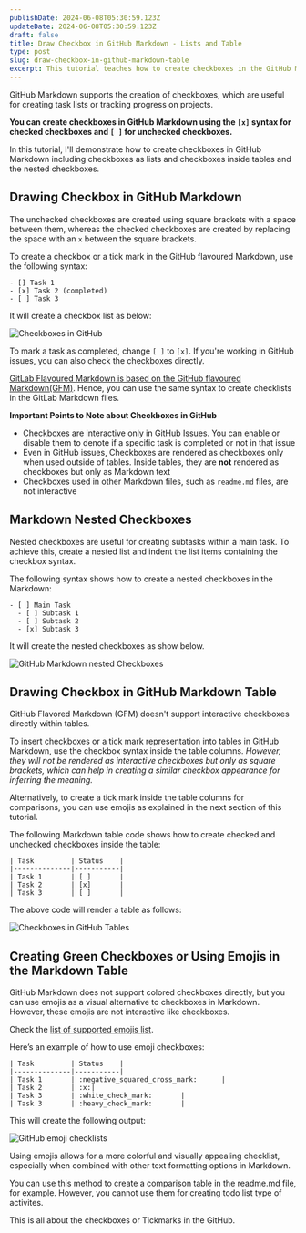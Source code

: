 ```yaml
---
publishDate: 2024-06-08T05:30:59.123Z
updateDate: 2024-06-08T05:30:59.123Z
draft: false
title: Draw Checkbox in GitHub Markdown - Lists and Table
type: post
slug: draw-checkbox-in-github-markdown-table
excerpt: This tutorial teaches how to create checkboxes in the GitHub Markdown including checkboxes as lists and checkboxes inside lists.
---
```


GitHub Markdown supports the creation of checkboxes, which are useful for creating task lists or tracking progress on projects.

**You can create checkboxes in GitHub Markdown using the `[x]` syntax for checked checkboxes and `[ ]` for unchecked checkboxes.**

In this tutorial, I'll demonstrate how to create checkboxes in GitHub Markdown including checkboxes as lists and checkboxes inside tables and the nested checkboxes. 


## Drawing Checkbox in GitHub Markdown

The unchecked checkboxes are created using square brackets with a space between them, whereas the checked checkboxes are created by replacing the space with an `x` between the square brackets.

To create a checkbox or a tick mark in the GitHub flavoured Markdown, use the following syntax:

```
- [] Task 1
- [x] Task 2 (completed)
- [ ] Task 3
```

It will create a checkbox list as below: 

![Checkboxes in GitHub](/images/checkboxes-inside-issues-github.png)

To mark a task as completed,  change `[ ]` to `[x]`. If you're working in GitHub issues, you can also check the checkboxes directly.

[GitLab Flavoured Markdown is based on the GitHub flavoured Markdown(GFM)](https://docs.gitlab.com/ee/development/gitlab_flavored_markdown/specification_guide/#summary). Hence, you can use the same syntax to create checklists in the GitLab Markdown files. 


**Important Points to Note about Checkboxes in GitHub**

- Checkboxes are interactive only in GitHub Issues. You can enable or disable them to denote if a specific task is completed or not in that issue
- Even in GitHub issues, Checkboxes are rendered as checkboxes only when used outside of tables. Inside tables, they are **not** rendered as checkboxes but only as Markdown text
- Checkboxes used in other Markdown files, such as `readme.md` files, are not interactive


## Markdown Nested Checkboxes

Nested checkboxes are useful for creating subtasks within a main task. To achieve this, create a nested list and indent the list items containing the checkbox syntax.

The following syntax shows how to create a nested checkboxes in the Markdown:

```
- [ ] Main Task
  - [ ] Subtask 1
  - [ ] Subtask 2
  - [x] Subtask 3
```

It will create the nested checkboxes as show below. 

![GitHub Markdown nested Checkboxes](/images/github-nested-checkboxes.png)

## Drawing Checkbox in GitHub Markdown Table

GitHub Flavored Markdown (GFM) doesn't support interactive checkboxes directly within tables.

To insert checkboxes or a tick mark representation into tables in GitHub Markdown, use the checkbox syntax inside the table columns. *However, they will not be rendered as interactive checkboxes but only as square brackets, which can help in creating a similar checkbox appearance for inferring the meaning.*

Alternatively, to create a tick mark inside the table columns for comparisons, you can use emojis as explained in the next section of this tutorial.

The following Markdown table code shows how to create checked and unchecked checkboxes inside the table:


```
| Task         | Status    |
|--------------|-----------|
| Task 1       | [ ]       |
| Task 2       | [x]       |
| Task 3       | [ ]       |
```

The above code will render a table as follows:

![Checkboxes in GitHub Tables](/images/tables-checkboxes-github-a.png)

## Creating Green Checkboxes or Using Emojis in the Markdown Table

GitHub Markdown does not support colored checkboxes directly, but you can use emojis as a visual alternative to checkboxes in Markdown. However, these emojis are not interactive like checkboxes. 

Check the [list of supported emojis list](https://gist.github.com/rxaviers/7360908).

Here’s an example of how to use emoji checkboxes:

```
| Task         | Status    |
|--------------|-----------|
| Task 1       | :negative_squared_cross_mark:      |
| Task 2       | :x:|
| Task 3       | :white_check_mark:       |
| Task 3       | :heavy_check_mark:       |

```

This will create the following output: 

![GitHub emoji checklists](/images/github-emoji-checklist-img.png)


Using emojis allows for a more colorful and visually appealing checklist, especially when combined with other text formatting options in Markdown.

You can use this method to create a comparison table in the readme.md file, for example. However, you cannot use them for creating todo list type of activites. 

This is all about the checkboxes or Tickmarks in the GitHub. 